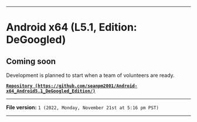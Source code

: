 
***

# Android x64 (L5.1, Edition: DeGoogled)

## Coming soon

Development is planned to start when a team of volunteers are ready.

**[`Repository (https://github.com/seanpm2001/Android-x64_Android5.1_DeGoogled_Edition/)`](https://github.com/seanpm2001/Android-x64_Android5.1_DeGoogled_Edition/)**

***

**File version:** `1 (2022, Monday, November 21st at 5:16 pm PST)`

***
